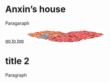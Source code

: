 <html>
<head>  
<meta charset="utf-8">
</head>

<body>  
<h1>Anxin’s house</h1>
<p>Paragaraph </p>
<a href="https://www.google.com">go to top</a>
<img src="https://github.com/dmc-oss/anxin.github.io/blob/master/243-Coronavirus_Proteases-6lu7.tif" width="258" height="39" />

<h1>title 2</h1>
<p>Paragraph</p>


</body>

</html>
